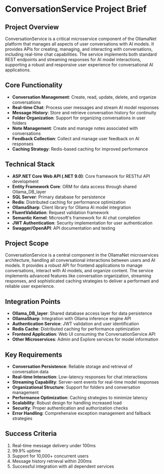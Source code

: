 # ConversationService Project Brief

## Project Overview
ConversationService is a critical microservice component of the OllamaNet platform that manages all aspects of user conversations with AI models. It provides APIs for creating, managing, and interacting with conversations, including real-time chat capabilities. The service implements both standard REST endpoints and streaming responses for AI model interactions, supporting a robust and responsive user experience for conversational AI applications.

## Core Functionality
- **Conversation Management**: Create, read, update, delete, and organize conversations
- **Real-time Chat**: Process user messages and stream AI model responses
- **Message History**: Store and retrieve conversation history for continuity
- **Folder Organization**: Support for organizing conversations in user folders
- **Note Management**: Create and manage notes associated with conversations
- **Feedback Collection**: Collect and manage user feedback on AI responses
- **Caching Strategy**: Redis-based caching for improved performance

## Technical Stack
- **ASP.NET Core Web API (.NET 9.0)**: Core framework for RESTful API development
- **Entity Framework Core**: ORM for data access through shared Ollama_DB_layer
- **SQL Server**: Primary database for persistence
- **Redis**: Distributed caching for performance optimization
- **OllamaSharp**: Client library for Ollama AI model integration
- **FluentValidation**: Request validation framework
- **Semantic Kernel**: Microsoft's framework for AI chat completion
- **JWT Authentication**: Security implementation for user authentication
- **Swagger/OpenAPI**: API documentation and testing

## Project Scope
ConversationService is a central component in the OllamaNet microservices architecture, handling all conversational interactions between users and AI models. It provides a robust API for frontend applications to manage conversations, interact with AI models, and organize content. The service implements advanced features like conversation organization, streaming responses, and sophisticated caching strategies to deliver a performant and reliable user experience.

## Integration Points
- **Ollama_DB_layer**: Shared database access layer for data persistence
- **OllamaSharp**: Integration with Ollama inference engine API
- **Authentication Service**: JWT validation and user identification
- **Redis Cache**: Distributed caching for performance optimization
- **Frontend Application**: Web UI consuming the ConversationService API
- **Other Microservices**: Admin and Explore services for model information

## Key Requirements
- **Conversation Persistence**: Reliable storage and retrieval of conversation data
- **Real-time Interaction**: Low-latency responses for chat interactions
- **Streaming Capability**: Server-sent events for real-time model responses
- **Organizational Structure**: Support for folders and conversation management
- **Performance Optimization**: Caching strategies to minimize latency
- **Scalability**: Robust design for handling increased load
- **Security**: Proper authentication and authorization checks
- **Error Handling**: Comprehensive exception management and fallback strategies

## Success Criteria
1. Real-time message delivery under 100ms
2. 99.9% uptime
3. Support for 10,000+ concurrent users
4. Message history retrieval within 200ms
5. Successful integration with all dependent services 